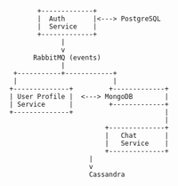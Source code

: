            +-------------+
           |  Auth       |<---> PostgreSQL
           |  Service    |
           +-------------+
                 |
                 v
          RabbitMQ (events)
                 |
     +-----------+------------+
     |                        |
    +--------------+         +-------------+
    | User Profile |  <---> MongoDB        |
    | Service      |         +-------------+
    +--------------+                       | 
                                           |
                            +--------------+
                            |   Chat       |
                            |   Service    |
                            +--------------+
                        |
                        v
                        Cassandra
